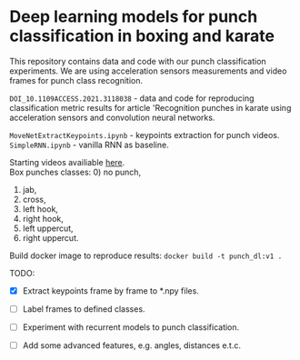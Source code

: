 # Deep learning models for punch classification in boxing and karate  

This repository contains data and code with our punch classification experiments. 
We are using acceleration sensors measurements and video frames for punch class recognition.

`DOI_10.1109ACCESS.2021.3118038` - data and code for reproducing classification metric results for article 
'Recognition punches in karate using acceleration sensors and convolution neural networks.  
 
`MoveNetExtractKeypoints.ipynb` - keypoints extraction for punch videos.  
`SimpleRNN.ipynb` - vanilla RNN as baseline.  

Starting videos availiable [here](https://drive.google.com/drive/folders/1UwZPZ7sqkmQrqbCP1ypquv2UHWkk0bj-?usp=sharing).  
Box punches classes: 
0) no punch,
1) jab, 
2) cross, 
3) left hook, 
4) right hook, 
5) left uppercut, 
6) right uppercut.   

Build docker image to reproduce results: `docker build -t punch_dl:v1 .`   
 
TODO:
 - [x] Extract keypoints frame by frame to *.npy files.
 - [ ] Label frames to defined classes.
 - [ ] Experiment with recurrent models to punch classification.
 - [ ] Add some advanced features, e.g. angles, distances e.t.c.
 
